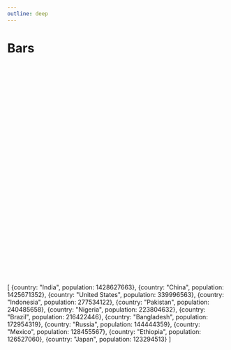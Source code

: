 ```yaml
---
outline: deep
---
```


# Bars

<!--
<g g-bind:transform="$$.rotate(360/data.length * n - 90 + 360/data.length/2, 250,250)">
        <text
           alignment-baseline="middle"
           font-size="12"
           y="250"  
           g-bind:x="260 + (170 * (population / data.$max('population')))"
           transform="scale(1,1)"
           g-content="country"></text>
      </g>
-->

<g-composer>
  <svg viewBox="0 0 500 500">
    <defs g-for="({country, population}, n) of data">
      <g g-bind:transform="$$.translate(
                             Object.values(
                               $.polar2cartesian(250, 
                                                 250, 
                                                 170 * population / data.$max('population')+ 10,
                                                 360/data.length * n + 360/data.length/2
                              )
                             )
                            )">
        <g g-bind:transform="$$.rotate(360/data.length * n + (360/data.length * n < 180 ? -70:110))"
           g-bind:text-anchor="360/data.length * n >= 180 ? 'end' : ''">
          <text alignment-baseline="middle" font-size="12" g-content="country"></text>
        </g>
      </g>
      <path g-bind:d="$$.circleSlice( 250, 
                                      250, 
                                      170 * (population / data.$max('population')),
                                      360/data.length, 
                                      360/data.length * n
                                    )" 
         fill="red" stroke="white" stroke-width="1"/>
    </defs>
  </svg>
  <g-script type="plugin" src="http://localhost:63342/graphane/src/plugins/shapes.js"></g-script>
  <g-script type="data">[
    {country: "India", population:	1428627663},
    {country: "China", population:	1425671352},
    {country: "United States", population: 339996563},
    {country: "Indonesia", population:	277534122},
    {country: "Pakistan", population:	240485658},
    {country: "Nigeria", population:	223804632},
    {country: "Brazil", population:	216422446},
    {country: "Bangladesh", population:	172954319},
    {country: "Russia", population:	144444359},
    {country: "Mexico", population:	128455567},
    {country: "Ethiopia", population:	126527060},
    {country: "Japan", population:	123294513}
  ]</g-script>
</g-composer>

